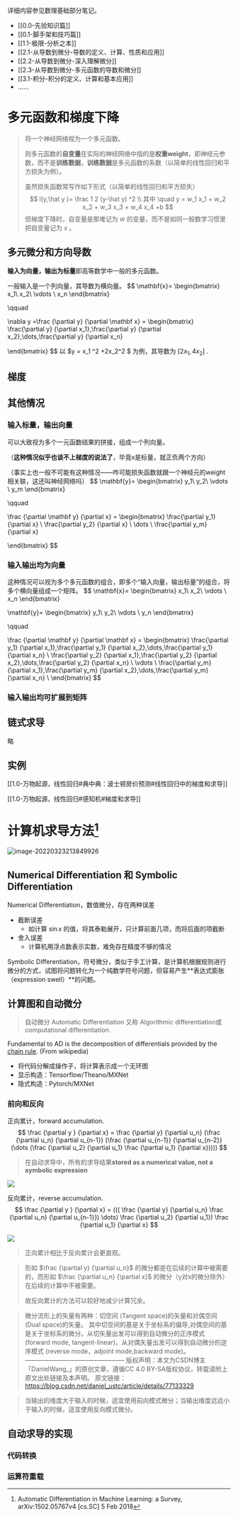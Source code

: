 详细内容参见数理基础部分笔记。
* [[0.0-先验知识篇]]
* [[0.1-脚手架和技巧篇]]
* [[1.1-极限-分析之本]]
* [[2.1-从导数到微分-导数的定义、计算、性质和应用]]
* [[2.2-从导数到微分-深入理解微分]]
* [[2.3-从导数到微分-多元函数的导数和微分]]
* [[3.1-积分-积分的定义、计算和基本应用]]
* ……





# 多元函数和梯度下降

> 将一个神经网络视为一个多元函数。
>
> 则多元函数的**自变量**在实际的神经网络中指的是**权重weight**，即神经元参数，而不是**训练数据**，**训练数据**是多元函数的系数（以简单的线性回归和平方损失为例）。
>
> 虽然损失函数常写作如下形式（以简单的线性回归和平方损失）
> $$
> l(y,\hat y )= \frac 1 2 (y-\hat y) ^2 \\
> 其中 \quad y = w_1 x_1 + w_2 x_2 + w_3 x_3 + w_4 x_4 +b
> $$
> 但梯度下降时，自变量是那堆记为 $w$ 的变量，而不是如同一般数学习惯里把自变量记为 $x$ 。

## 多元微分和方向导数

**输入为向量，输出为标量**即高等数学中一般的多元函数。

一般输入是一个列向量，其导数为横向量。
$$
\mathbf{x}=
\begin{bmatrix}
x_1\\ x_2\\ \vdots \\ x_n
\end{bmatrix}

\qquad

\nabla y =\frac {\partial y} {\partial \mathbf x} = 
\begin{bmatrix}
\frac{\partial y} {\partial x_1},\frac{\partial y} {\partial x_2},\dots,\frac{\partial y} {\partial x_n}

\end{bmatrix}
$$
以 $y = x_1 ^2 +2x_2^2 $ 为例，其导数为 $[2x_1,4x_2]$ .



## 梯度





## 其他情况

### 输入标量，输出向量

可以大致视为多个一元函数结果的拼接，组成一个列向量。

（**这种情况似乎也谈不上梯度的说法了**，毕竟x是标量，就正负两个方向）

（事实上也一般不可能有这种情况——咋可能损失函数就跟一个神经元的weight相关联，这还叫神经网络吗）
$$
\mathbf{y}=
\begin{bmatrix}
y_1\\ y_2\\ \vdots \\ y_m
\end{bmatrix}

\qquad

\frac {\partial \mathbf y} {\partial x} = 
\begin{bmatrix}
\frac{\partial y_1} {\partial x} \\ 
\frac{\partial y_2} {\partial x} \\
\dots \\
\frac{\partial y_m} {\partial x}

\end{bmatrix}
$$




### 输入输出均为向量

这种情况可以视为多个多元函数的组合，即多个“输入向量，输出标量”的组合，将多个横向量组成一个矩阵。
$$
\mathbf{x}=
\begin{bmatrix}
x_1\\ x_2\\ \vdots \\ x_n
\end{bmatrix}

\mathbf{y}=
\begin{bmatrix}
y_1\\ y_2\\ \vdots \\ y_n
\end{bmatrix}

\qquad

\frac {\partial \mathbf y} {\partial \mathbf x} = 
\begin{bmatrix}
\frac{\partial y_1} {\partial x_1},\frac{\partial y_1} {\partial x_2},\dots,\frac{\partial y_1} {\partial x_n} \\
\frac{\partial y_2} {\partial x_1},\frac{\partial y_2} {\partial x_2},\dots,\frac{\partial y_2} {\partial x_n} \\
\vdots \\
\frac{\partial y_m} {\partial x_1},\frac{\partial y_m} {\partial x_2},\dots,\frac{\partial y_m} {\partial x_n} \\
\end{bmatrix}
$$


### 输入输出均可扩展到矩阵



## 链式求导

略




## 实例

[[1.0-万物起源，线性回归#典中典：波士顿房价预测#线性回归中的梯度和求导]]

[[1.0-万物起源，线性回归#感知机#梯度和求导]]

# 计算机求导方法[^1]

![image-20220323213849926](C:\Users\Five\Desktop\note\img\image-20220323213849926.png)

## Numerical Differentiation 和 Symbolic Differentiation

Numerical Differentiation，数值微分，存在两种误差

* 截断误差
  * 如计算 $\sin  x$ 的值，将其泰勒展开，只计算前面几项，而将后面的项截断
* 舍入误差
  * 计算机用浮点数表示实数，难免存在精度不够的情况



Symbolic Differentiation，符号微分，类似于手工计算，是计算机根据规则进行微分的方式，试图将问题转化为一个纯数学符号问题，但容易产生**表达式膨胀（expression swell）**的问题。

## 计算图和自动微分

> 自动微分 Automatic Differentiation 又称 Algorithmic differentiation或 computational differentiation.

Fundamental to AD is the decomposition of differentials provided by the [chain rule](https://en.wikipedia.org/wiki/Chain_rule). (From wikipedia)

* 将代码分解成操作子，将计算表示成一个无环图
* 显示构造：Tensorflow/Theano/MXNet
* 隐式构造：Pytorch/MXNet



### 前向和反向

正向累计，forward accumulation.
$$
\frac {\partial y } {\partial x} = 
\frac {\partial y} {\partial u_n}  
(\frac {\partial u_n} {\partial u_{n-1}}
(\frac {\partial u_{n-1}} {\partial u_{n-2}}
(\dots 
(\frac {\partial u_2} {\partial u_1}  \frac {\partial u_1} {\partial x}))))
$$
> 在自动求导中，所有的求导结果**stored as a numerical value, not a symbolic expression**

![](C:/Users/Five/Desktop/note/img/ForwardAccumulationAutomaticDifferentiation.png)



反向累计，reverse accumulation.
$$
\frac {\partial y } {\partial x} =
 ((( \frac {\partial y} {\partial u_n}  
 \frac {\partial u_n} {\partial u_{n-1}}) 
 \dots) 
 \frac {\partial u_2} {\partial u_1}) \frac {\partial u_1} {\partial x}
$$

![](C:/Users/Five/Desktop/note/img/ReverseaccumulationAD.png)

> 正向累计相比于反向累计会更直观。

> 形如 $\frac {\partial y} {\partial u_n}$ 的微分都是在后续的计算中被需要的，而形如 $\frac {\partial u_n} {\partial x}$ 的微分（y对x的微分除外）在后续的计算中不被需要。
>
> 故反向累计的方法可以较好地减少计算冗余。

> 微分流形上的矢量有两种：切空间 (Tangent space)的矢量和对偶空间 (Dual space)的矢量。
> 其中切空间的基是关于坐标系的偏导,对偶空间的基是关于坐标系的微分。从切矢量出发可以得到自动微分的正序模式 (forward mode, tangent-linear)，从对偶矢量出发可以得到自动微分的逆序模式 (reverse mode，adjoint mode,backward mode)。
> ————————————————
> 版权声明：本文为CSDN博主「DanielWang_」的原创文章，遵循CC 4.0 BY-SA版权协议，转载请附上原文出处链接及本声明。
> 原文链接：https://blog.csdn.net/daniel_ustc/article/details/77133329

> 当输出的维度大于输入的时候，适宜使用前向模式微分；当输出维度远远小于输入的时候，适宜使用反向模式微分。

## 自动求导的实现

### 代码转换





### 运算符重载





[^1]: Automatic Differentiation in Machine Learning: a Survey,  arXiv:1502.05767v4 [cs.SC] 5 Feb 2018
[^2]:http://www.autodiff.org/
[^3]:https://en.wikipedia.org/wiki/Automatic_differentiation
[^4]:Calculus on Computational Graphs: Backpropagation http://colah.github.io/posts/2015-08-Backprop/
[^5]:自动微分法（Automatic differentiation）是如何用C++实现的？ - 李瞬生的回答 - 知乎 https://www.zhihu.com/question/48356514/answer/123290631

